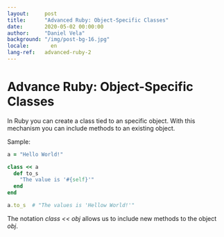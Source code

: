 ```yaml
---
layout:     post
title:      "Advanced Ruby: Object-Specific Classes"
date:       2020-05-02 00:00:00
author:     "Daniel Vela"
background: "/img/post-bg-16.jpg"
locale:       en
lang-ref:   advanced-ruby-2
---
```


# Advance Ruby: Object-Specific Classes

In Ruby you can create a class tied to an specific object. With this mechanism you can include methods to an existing object.

Sample: 

```ruby
a = "Hello World!"

class << a
  def to_s
    "The value is '#{self}'"
  end
end

a.to_s  # "The values is 'Hellow World!'"
```

The notation *class << obj* allows us to include new methods to the object *obj*.

